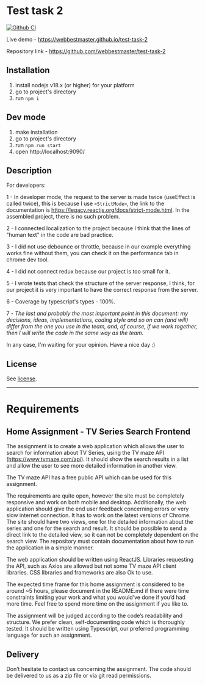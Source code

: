 # Test task 2

[![Github CI](https://github.com/webbestmaster/test-task-2/actions/workflows/github-ci.yml/badge.svg)](https://github.com/webbestmaster/test-task-2/actions/workflows/github-ci.yml)

Live demo - https://webbestmaster.github.io/test-task-2

Repository link - https://github.com/webbestmaster/test-task-2

## Installation

1. install nodejs v18.x (or higher) for your platform
2. go to project's directory
3. run `npm i`


## Dev mode

1. make installation
2. go to project's directory
3. run `npm run start`
4. open http://localhost:9090/


## Description

For developers:

1 - In developer mode, the request to the server is made twice (useEffect is called twice), this is because I use `<StrictMode>`, the link to the documentation is https://legacy.reactjs.org/docs/strict-mode.html. In the assembled project, there is no such problem.

2 - I connected localization to the project because I think that the lines of "human text" in the code are bad practice.

3 - I did not use debounce or throttle, because in our example everything works fine without them, you can check it on the performance tab in chrome dev tool.

4 - I did not connect redux because our project is too small for it.

5 - I wrote tests that check the structure of the server response, I think, for our project it is very important to have the correct response from the server.

6 - Coverage by typescript's types - 100%.

7 - _The last and probably the most important point in this document: my decisions, ideas, implementations, coding style and so on can (and will) differ from the one you use in the team, and, of course, if we work together, then I will write the code in the same way as the team._

In any case, I'm waiting for your opinion. Have a nice day :)


## License

See [license](license).

---

# Requirements

## Home Assignment - TV Series Search Frontend
The assignment is to create a web application which allows the user to search for information about TV Series, using the TV maze API (https://www.tvmaze.com/api). It should show the search results in a list and allow the user to see more detailed information in another view.

The TV maze API has a free public API which can be used for this assignment.

The requirements are quite open, however the site must be completely responsive and work on both mobile and desktop. Additionally, the web application should give the end user feedback concerning errors or very slow internet connection. It has to work on the latest versions of Chrome. The site should have two views, one for the detailed information about the series and one for the search and result. It should be possible to send a direct link to the detailed view, so it can not be completely dependent on the search view. The repository must contain documentation about how to run the application in a simple manner.

The web application should be written using ReactJS. Libraries requesting the API, such as Axios are allowed but not some TV maze API client libraries. CSS libraries and frameworks are also Ok to use.

The expected time frame for this home assignment is considered to be around ~5 hours, please document in the README.md if there were time constraints limiting your work and what you would’ve done if you’d had more time. Feel free to spend more time on the assignment if you like to.

The assignment will be judged according to the code’s readability and structure. We prefer clean, self-documenting code which is thoroughly tested. It should be written using Typescript, our preferred programming language for such an assignment.

## Delivery

Don’t hesitate to contact us concerning the assignment. The code should be delivered to us as a zip file or via git read permissions.
